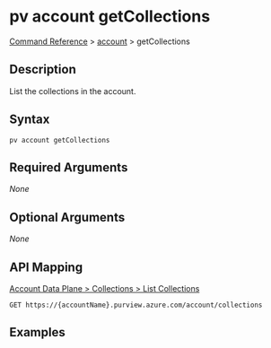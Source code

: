 # pv account getCollections
[Command Reference](../../../README.md#command-reference) > [account](./main.md) > getCollections

## Description
List the collections in the account.

## Syntax
```
pv account getCollections
```

## Required Arguments
*None*

## Optional Arguments
*None*

## API Mapping
[Account Data Plane > Collections > List Collections](https://docs.microsoft.com/en-us/rest/api/purview/accountdataplane/collections/list-collections)
```
GET https://{accountName}.purview.azure.com/account/collections
```

## Examples
```powershell

```